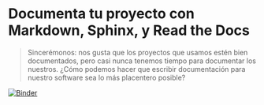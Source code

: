 # Documenta tu proyecto con Markdown, Sphinx, y Read the Docs

> Sincerémonos: nos gusta que los proyectos que usamos estén bien documentados,
> pero casi nunca tenemos tiempo para documentar los nuestros.
> ¿Cómo podemos hacer que escribir documentación para nuestro software sea lo más placentero posible?

[![Binder](https://mybinder.org/badge_logo.svg)](https://mybinder.org/v2/gh/astrojuanlu/charla-sphinx/main?filepath=Charla%20Sphinx.ipynb)
